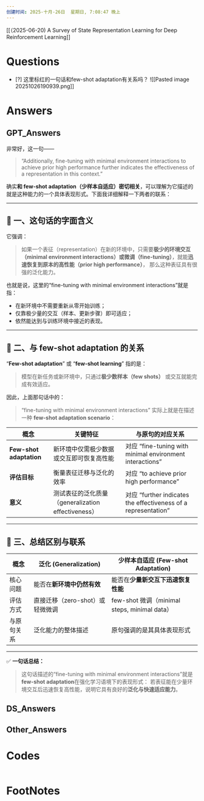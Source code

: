```yaml
---
创建时间: 2025-十月-26日  星期日, 7:08:47 晚上
---
```

[[（2025-06-20) A Survey of State Representation Learning for Deep Reinforcement Learning]]

# Questions

- [?] 这里标红的一句话和few-shot adaptation有关系吗？
![[Pasted image 20251026190939.png]]

# Answers

## GPT_Answers
非常好，这一句——

> “Additionally, fine-tuning with minimal environment interactions to achieve prior high performance further indicates the effectiveness of a representation in this context.”

确实**和 few-shot adaptation（少样本自适应）密切相关**，可以理解为它描述的就是这种能力的一个具体表现形式。下面我详细解释一下两者的联系：

---

## 🧩 一、这句话的字面含义

它强调：

> 如果一个表征（representation）在新的环境中，只需要**极少的环境交互（minimal environment interactions）或微调（fine-tuning）**，就能**迅速恢复到原本的高性能（prior high performance）**，
> 那么这种表征具有很强的泛化能力。

也就是说，这里的“fine-tuning with minimal environment interactions”就是指：

* 在新环境中不需要重新从零开始训练；
* 仅靠极少量的交互（样本、更新步骤）即可适应；
* 依然能达到与训练环境中接近的表现。

---

## 🔁 二、与 few-shot adaptation 的关系

“**Few-shot adaptation**” 或 “**few-shot learning**” 指的是：

> 模型在新任务或新环境中，只通过**极少数样本（few shots）** 或交互就能完成有效适应。

因此，上面那句话中的：

> “fine-tuning with minimal environment interactions”
> 实际上就是在描述一种 **few-shot adaptation scenario**：

| 概念                      | 关键特征                                    | 与原句的对应关系                                                     |
| ----------------------- | --------------------------------------- | ------------------------------------------------------------ |
| **Few-shot adaptation** | 新环境中仅需极少数据或交互即可恢复高性能                    | 对应 “fine-tuning with minimal environment interactions”       |
| **评估目标**                | 衡量表征迁移与泛化的效率                            | 对应 “to achieve prior high performance”                       |
| **意义**                  | 测试表征的泛化质量（generalization effectiveness） | 对应 “further indicates the effectiveness of a representation” |

---

## 🧠 三、总结区别与联系

| 概念    | 泛化 (Generalization)  | 少样本自适应 (Few-shot Adaptation)             |
| ----- | -------------------- | ---------------------------------------- |
| 核心问题  | 能否在**新环境中仍然有效**      | 能否在**少量新交互下迅速恢复性能**                      |
| 评估方式  | 直接迁移（zero-shot）或轻微微调 | few-shot 微调（minimal steps, minimal data） |
| 与原句关系 | 泛化能力的整体描述            | 原句强调的是其具体表现形式                            |

---

✅ **一句话总结：**

> 这句话描述的“fine-tuning with minimal environment interactions”就是**few-shot adaptation**在强化学习语境下的表现形式：
> 若表征能在少量环境交互后迅速恢复高性能，说明它具有良好的**泛化与快速适应能力**。


## DS_Answers


## Other_Answers


# Codes

```python

```


# FootNotes
